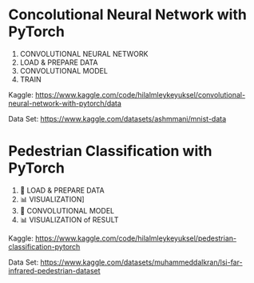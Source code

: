 # Concolutional Neural Network with PyTorch

1. CONVOLUTIONAL NEURAL NETWORK
1. LOAD & PREPARE DATA
1. CONVOLUTIONAL MODEL
1. TRAIN

Kaggle: https://www.kaggle.com/code/hilalmleykeyuksel/convolutional-neural-network-with-pytorch/data


Data Set: https://www.kaggle.com/datasets/ashmmani/mnist-data

# Pedestrian Classification with PyTorch

1. 📂 LOAD & PREPARE DATA
1. 📊 VISUALIZATION]
1. 🧠 CONVOLUTIONAL MODEL
1. 📊 VISUALIZATION of RESULT

Kaggle: https://www.kaggle.com/code/hilalmleykeyuksel/pedestrian-classification-pytorch


Data Set: https://www.kaggle.com/datasets/muhammeddalkran/lsi-far-infrared-pedestrian-dataset
